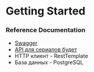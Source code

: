 # Getting Started

### Reference Documentation

* [Swagger](http://localhost:8095/swagger-ui.html#/)
* [API для сериалов будет](https://kinopoiskapiunofficial.tech/documentation/api/)
* HTTP клиент - RestTemplate
* База данных - PostgreSQL

